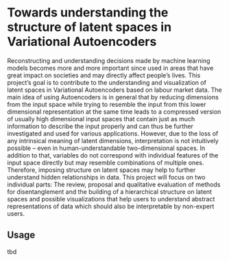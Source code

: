# Towards understanding the structure of latent spaces in Variational Autoencoders

Reconstructing and understanding decisions made by machine learning models becomes more and more
important since used in areas that have great impact on societies and may directly affect people’s lives.
This project’s goal is to contribute to the understanding and visualization of latent spaces in Variational
Autoencoders based on labour market data. The main idea of using Autoencoders is in general that by
reducing dimensions from the input space while trying to resemble the input from this lower dimensional
representation at the same time leads to a compressed version of usually high dimensional input spaces that
contain just as much information to describe the input properly and can thus be further investigated and
used for various applications. However, due to the loss of any intrinsical meaning of latent dimensions,
interpretation is not intuitively possible – even in human-understandable two-dimensional spaces. In
addition to that, variables do not correspond with individual features of the input space directly but
may resemble combinations of multiple ones. Therefore, imposing structure on latent spaces may help
to further understand hidden relationships in data. This project will focus on two individual parts:
The review, proposal and qualitative evaluation of methods for disentanglement and the building of a
hierarchical structure on latent spaces and possible visualizations that help users to understand abstract
representations of data which should also be interpretable by non-expert users.

## Usage

tbd
